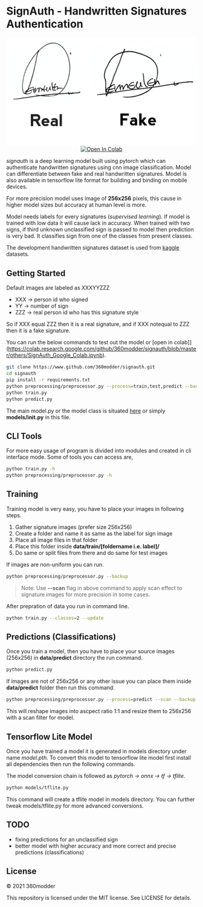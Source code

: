 # SignAuth - Handwritten Signatures Authentication

<p align="center">
  <img src="https://raw.githubusercontent.com/360modder/signauth/master/others/sample.jpg">
  <a href="https://colab.research.google.com/github/360modder/signauth/blob/master/others/SignAuth_Google_Colab.ipynb">
    <img src="https://colab.research.google.com/assets/colab-badge.svg" alt="Open In Colab"/>
  </a>
</p>

*signauth* is a deep learning model built using pytorch which can authenticate handwritten signatures using cnn image classification. Model can differentiate between fake and real handwritten signatures. Model is also available in tensorflow lite format for building and binding on mobile devices.

For more precision model uses image of **256x256** pixels, this cause in higher model sizes but accuracy at human level is more.

Model needs labels for every signatures (*supervised learning*). If model is trained with low data it will cause lack in accuracy. When trained with two signs, if third unknown unclassified sign is passed to model then prediction is very bad. It classifies sign from one of the classes from present classes.

The development handwritten signatures dataset is used from [kaggle](https://www.kaggle.com/divyanshrai/handwritten-signatures "dataset") datasets.


## Getting Started

Default images are labeled as XXXYYZZZ

- XXX -> person id who signed
- YY -> number of sign
- ZZZ -> real person id who has this signature style

So if XXX equal ZZZ then it is a real signature, and if XXX notequal to ZZZ then it is a fake signature.

You can run the below commands to test out the model or [open in colab]](https://colab.research.google.com/github/360modder/signauth/blob/master/others/SignAuth_Google_Colab.ipynb).

```bash
git clone https://www.github.com/360modder/signauth.git
cd signauth
pip install -r requirements.txt
python preprocessing/preprocessor.py --process=train,test,predict --backup --overwrite
python train.py
python predict.py
```

The main model.py or the model class is situated [here](https://www.github.com/360modder/signauth/blob/master/models/__init__.py "__init__.py") or simply **models/__init__.py** in this file.


## CLI Tools

For more easy usage of program is divided into modules and created in cli interface mode. Some of tools you can access are, 

```bash
python train.py -h
python preprocessing/preprocessor.py -h
```


## Training

Training model is very easy, you have to place your images in following steps.

1. Gather signature images (prefer size 256x256)
2. Create a folder and name it as same as the label for sign image
3. Place all image files in that folder
4. Place this folder inside **data/train/[foldername i.e. label]/**
5. Do same or split files from there and do same for test images

If images are non-uniform you can run.

```bash
python preprocessing/preprocessor.py --backup
```

> Note: Use **--scan** flag in above command to apply scan effect to signature images for more precision in some cases.

After prepration of data you run in command line.

```bash
python train.py --classes=2 --update
```


## Predictions (Classifications)

Once you train a model, then you have to place your source images (256x256) in **data/predict** directory the run command.

```bash
python predict.py
```

If images are not of 256x256 or any other issue you can place them inside **data/predict** folder then run this command.

```bash
python preprocessing/preprocessor.py --process=predict --scan --backup
```

This will reshape images into ascpect ratio 1:1 and resize them to 256x256 with a scan filter for model.


## Tensorflow Lite Model

Once you have trained a model it is generated in models directory under name *model.pth*. To convert this model to tensorflow lite model first install all dependencies then run the following commands.

The model conversion chain is followed as *pytorch -> onnx -> tf -> tflite*.

```bash
python models/tflite.py
```

This command will create a tflite model in models directory. You can further tweak models/tflite.py for more advanced conversions.


## TODO

- fixing predictions for an unclassified sign
- better model with higher accuracy and more correct and precise predictions (classifications)


## License

© 2021 360modder

This repository is licensed under the MIT license. See LICENSE for details.
